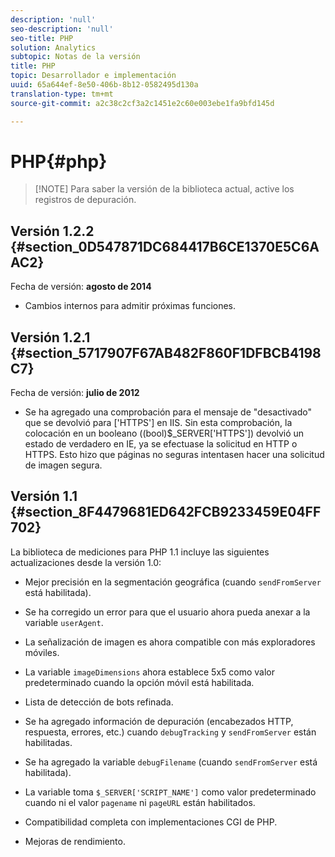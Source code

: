 ```yaml
---
description: 'null'
seo-description: 'null'
seo-title: PHP
solution: Analytics
subtopic: Notas de la versión
title: PHP
topic: Desarrollador e implementación
uuid: 65a644ef-8e50-406b-8b12-0582495d130a
translation-type: tm+mt
source-git-commit: a2c38c2cf3a2c1451e2c60e003ebe1fa9bfd145d

---
```



# PHP{#php}

> [!NOTE] Para saber la versión de la biblioteca actual, active los registros de depuración.

## Versión 1.2.2 {#section_0D547871DC684417B6CE1370E5C6AAC2}

Fecha de versión: **agosto de 2014**

* Cambios internos para admitir próximas funciones.

## Versión 1.2.1 {#section_5717907F67AB482F860F1DFBCB4198C7}

Fecha de versión: **julio de 2012**

* Se ha agregado una comprobación para el mensaje de "desactivado" que se devolvió para ['HTTPS'] en IIS. Sin esta comprobación, la colocación en un booleano ((bool)$_SERVER['HTTPS']) devolvió un estado de verdadero en IE, ya se efectuase la solicitud en HTTP o HTTPS. Esto hizo que páginas no seguras intentasen hacer una solicitud de imagen segura.

## Versión 1.1 {#section_8F4479681ED642FCB9233459E04FF702}

La biblioteca de mediciones para PHP 1.1 incluye las siguientes actualizaciones desde la versión 1.0:

* Mejor precisión en la segmentación geográfica (cuando `sendFromServer` está habilitada).
* Se ha corregido un error para que el usuario ahora pueda anexar a la variable `userAgent`.
* La señalización de imagen es ahora compatible con más exploradores móviles.
* La variable `imageDimensions` ahora establece 5x5 como valor predeterminado cuando la opción móvil está habilitada.
* Lista de detección de bots refinada.
* Se ha agregado información de depuración (encabezados HTTP, respuesta, errores, etc.) cuando `debugTracking` y `sendFromServer` están habilitadas.

* Se ha agregado la variable `debugFilename` (cuando `sendFromServer` está habilitada).

* La variable toma `$_SERVER['SCRIPT_NAME']` como valor predeterminado cuando ni el valor `pagename` ni `pageURL` están habilitados.

* Compatibilidad completa con implementaciones CGI de PHP.
* Mejoras de rendimiento.

